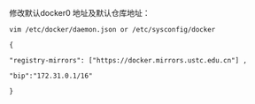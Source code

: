 修改默认docker0 地址及默认仓库地址：

```
vim /etc/docker/daemon.json or /etc/sysconfig/docker

{

"registry-mirrors": ["https://docker.mirrors.ustc.edu.cn"] ,

"bip":"172.31.0.1/16"

}
```



